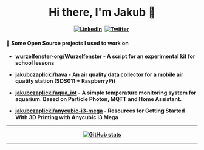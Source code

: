 <p>
  <h1 align="center"><b>Hi there, I'm Jakub 👋 </h1>
</p>

<p align="center">
<a href="https://www.linkedin.com/in/jakubczaplicki"><img src="https://img.shields.io/badge/linkedin-%230077B5.svg?&style=for-the-badge&logo=linkedin&logoColor=white" alt="LinkedIn" /></a>&nbsp;
<a href="https://twitter.com/jakubczaplicki"><img src="https://img.shields.io/badge/Twitter-1DA1F2?style=for-the-badge&logo=twitter&logoColor=white" alt="Twitter" /></a>&nbsp;
</p>

#### 🌱 Some Open Source projects I used to work on

- [wurzelfenster-org/Wurzelfenster](https://github.com/wurzelfenster-org/Wurzelfenster) - A script for an experimental kit for school lessons

- [jakubczaplicki/hava](https://github.com/jakubczaplicki/hava/) - An air quality data collector for a mobile air quatity station (SDS011 + RaspberryPi)
- [jakubczaplicki/aqua_iot](https://github.com/jakubczaplicki/aqua_iot) - A simple temperature monitoring system for aquarium. Based on Particle Photon, MQTT and Home Assistant.

- [jakubczaplicki/anycubic-i3-mega](https://github.com/jakubczaplicki/anycubic-i3-mega) - Resources for Getting Started With 3D Printing with Anycubic i3 Mega


<!--
[![Readme Card](https://github-readme-stats.vercel.app/api/pin/?username=wurzelfenster-org&repo=Wurzelfenster)](https://github.com/wurzelfenster-org/Wurzelfenster)
[![Readme Card](https://github-readme-stats.vercel.app/api/pin/?username=jakubczaplicki&repo=hava)](https://github.com/jakubczaplicki/hava/)

-->


<!--
**jakubczaplicki/jakubczaplicki** is a ✨ _special_ ✨ repository because its `README.md` (this file) appears on your GitHub profile.

Here are some ideas to get you started:

- 🔭 I’m currently working on ...
- 🌱 I’m currently learning ...
- 👯 I’m looking to collaborate on ...
- 🤔 I’m looking for help with ...
- 💬 Ask me about ...
- 📫 How to reach me: ...
- 😄 Pronouns: ...
- ⚡ Fun fact: ...
-->
----
<div align="center">

  [![GitHub stats](https://github-readme-stats.vercel.app/api?username=jakubczaplicki&count_private=true&theme=radical)](https://github.com/jakubczaplicki)
</div>

----
